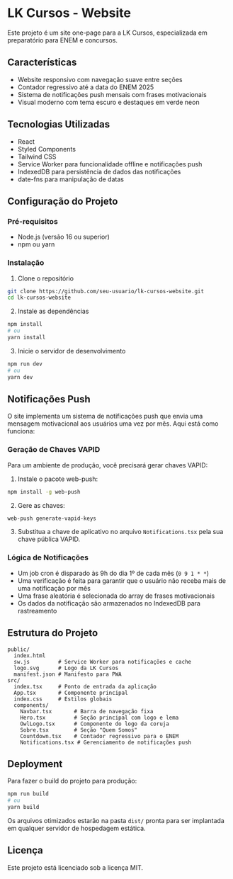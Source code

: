 # LK Cursos - Website

Este projeto é um site one-page para a LK Cursos, especializada em preparatório para ENEM e concursos.

## Características

- Website responsivo com navegação suave entre seções
- Contador regressivo até a data do ENEM 2025
- Sistema de notificações push mensais com frases motivacionais
- Visual moderno com tema escuro e destaques em verde neon

## Tecnologias Utilizadas

- React
- Styled Components
- Tailwind CSS
- Service Worker para funcionalidade offline e notificações push
- IndexedDB para persistência de dados das notificações
- date-fns para manipulação de datas

## Configuração do Projeto

### Pré-requisitos

- Node.js (versão 16 ou superior)
- npm ou yarn

### Instalação

1. Clone o repositório
```bash
git clone https://github.com/seu-usuario/lk-cursos-website.git
cd lk-cursos-website
```

2. Instale as dependências
```bash
npm install
# ou
yarn install
```

3. Inicie o servidor de desenvolvimento
```bash
npm run dev
# ou
yarn dev
```

## Notificações Push

O site implementa um sistema de notificações push que envia uma mensagem motivacional aos usuários uma vez por mês. Aqui está como funciona:

### Geração de Chaves VAPID

Para um ambiente de produção, você precisará gerar chaves VAPID:

1. Instale o pacote web-push:
```bash
npm install -g web-push
```

2. Gere as chaves:
```bash
web-push generate-vapid-keys
```

3. Substitua a chave de aplicativo no arquivo `Notifications.tsx` pela sua chave pública VAPID.

### Lógica de Notificações

- Um job cron é disparado às 9h do dia 1º de cada mês (`0 9 1 * *`)
- Uma verificação é feita para garantir que o usuário não receba mais de uma notificação por mês
- Uma frase aleatória é selecionada do array de frases motivacionais
- Os dados da notificação são armazenados no IndexedDB para rastreamento

## Estrutura do Projeto

```
public/
  index.html
  sw.js         # Service Worker para notificações e cache
  logo.svg      # Logo da LK Cursos
  manifest.json # Manifesto para PWA
src/
  index.tsx     # Ponto de entrada da aplicação
  App.tsx       # Componente principal
  index.css     # Estilos globais
  components/
    Navbar.tsx       # Barra de navegação fixa
    Hero.tsx         # Seção principal com logo e lema
    OwlLogo.tsx      # Componente do logo da coruja
    Sobre.tsx        # Seção "Quem Somos"
    Countdown.tsx    # Contador regressivo para o ENEM
    Notifications.tsx # Gerenciamento de notificações push
```

## Deployment

Para fazer o build do projeto para produção:

```bash
npm run build
# ou
yarn build
```

Os arquivos otimizados estarão na pasta `dist/` pronta para ser implantada em qualquer servidor de hospedagem estática.

## Licença

Este projeto está licenciado sob a licença MIT.